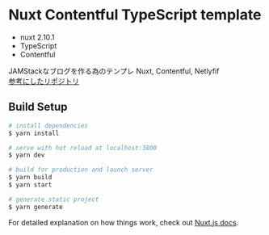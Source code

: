 # Nuxt Contentful TypeScript template
- nuxt 2.10.1
- TypeScript
- Contentful

JAMStackなブログを作る為のテンプレ
Nuxt, Contentful, Netlyfif  
[参考にしたリポジトリ](https://github.com/jiyuujin/webneko-blog)
## Build Setup

``` bash
# install dependencies
$ yarn install

# serve with hot reload at localhost:3000
$ yarn dev

# build for production and launch server
$ yarn build
$ yarn start

# generate static project
$ yarn generate
```

For detailed explanation on how things work, check out [Nuxt.js docs](https://nuxtjs.org).
